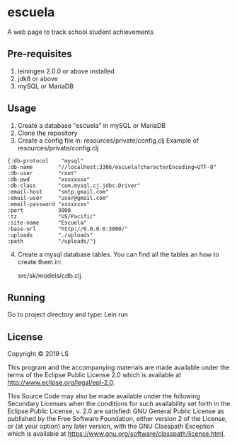 # escuela

A web page to track school student achievements

## Pre-requisites
1. leiningen 2.0.0 or above installed
2. jdk8 or above
3. mySQL or MariaDB

## Usage
1. Create a database "escuela" in mySQL or MariaDB
2. Clone the repository
3. Create a config file in: resources/private/config.clj
  Example of resources/private/config.clj
  ```
  {:db-protocol    "mysql"
  :db-name        "//localhost:3306/escuela?characterEncoding=UTF-8"
  :db-user        "root"
  :db-pwd         "xxxxxxxx"
  :db-class       "com.mysql.cj.jdbc.Driver"
  :email-host     "smtp.gmail.com"
  :email-user     "user@gmail.com"
  :email-password "xxxxxxxx"
  :port           3000
  :tz             "US/Pacific"
  :site-name      "Escuela"
  :base-url       "http://0.0.0.0:3000/"
  :uploads        "./uploads"
  :path           "/uploads/"}
  ```
4. Create a mysql database tables. You can find all the tables an how to create them in: 

   src/sk/models/cdb.clj

## Running
Go to project directory and type: Lein run


## License

Copyright © 2019 LS

This program and the accompanying materials are made available under the
terms of the Eclipse Public License 2.0 which is available at
http://www.eclipse.org/legal/epl-2.0.

This Source Code may also be made available under the following Secondary
Licenses when the conditions for such availability set forth in the Eclipse
Public License, v. 2.0 are satisfied: GNU General Public License as published by
the Free Software Foundation, either version 2 of the License, or (at your
option) any later version, with the GNU Classpath Exception which is available
at https://www.gnu.org/software/classpath/license.html.
